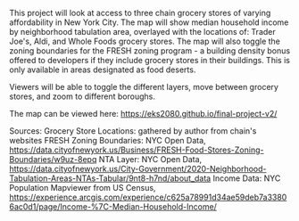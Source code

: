 This project will look at access to three chain grocery stores of varying affordability in New York City. The map will show median household income by neighborhood tabulation area, overlayed with the locations of: Trader Joe's, Aldi, and Whole Foods grocery stores. The map will also toggle the zoning boundaries for the FRESH zoning program - a building density bonus offered to developers if they include grocery stores in their buildings. This is only available in areas designated as food deserts. 

Viewers will be able to toggle the different layers, move between grocery stores, and zoom to different boroughs. 

The map can be viewed here: https://eks2080.github.io/final-project-v2/ 

Sources: 
Grocery Store Locations: gathered by author from chain's websites
FRESH Zoning Boundaries: NYC Open Data, https://data.cityofnewyork.us/Business/FRESH-Food-Stores-Zoning-Boundaries/w9uz-8epq 
NTA Layer: NYC Open Data, https://data.cityofnewyork.us/City-Government/2020-Neighborhood-Tabulation-Areas-NTAs-Tabular/9nt8-h7nd/about_data 
Income Data: NYC Population Mapviewer from US Census, https://experience.arcgis.com/experience/c625a78991d34ae59deb7a33806ac0d1/page/Income-%7C-Median-Household-Income/ 

